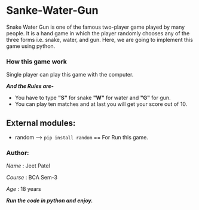 
# Sanke-Water-Gun

Snake Water Gun is one of the famous two-player game played by many people. It is a hand game in which the player randomly chooses any of the three forms i.e. snake, water, and gun. Here, we are going to implement this game using python.

### How this game work

Single player can play this game with the computer.

__*And the Rules are-*__
* You have to type __"S"__ for snake __"W"__ for water and __"G"__ for gun.
* You can play ten matches and at last you will get your score out of 10.

## External modules:
- random --> ```pip install random``` == For Run this game.


### Author:

*Name*  : Jeet Patel

*Course* : BCA Sem-3 

*Age*   : 18 years


__*Run the code in python and enjoy.*__
